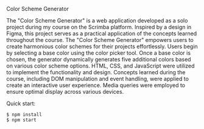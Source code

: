 Color Scheme Generator 

The "Color Scheme Generator" is a web application developed as a solo project during my course on the Scrimba platform. Inspired by a design in Figma, this project serves as a practical application of the concepts learned throughout the course.
The "Color Scheme Generator" empowers users to create harmonious color schemes for their projects effortlessly. 
Users begin by selecting a base color using the color picker tool. Once a base color is chosen, the generator dynamically generates five additional colors based on various color scheme options.
HTML, CSS, and JavaScript were utilized to implement the functionality and design.
Concepts learned during the course, including DOM manipulation and event handling, were applied to create an interactive user experience.
Media queries were employed to ensure optimal display across various devices.



Quick start:

```
$ npm install
$ npm start
````
